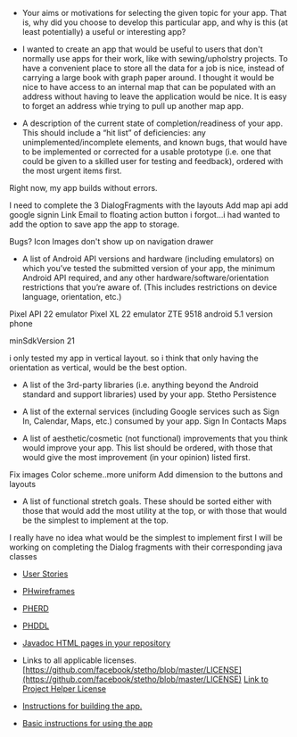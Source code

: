 
* Your aims or motivations for selecting the given topic for your app. That is, why did you choose to develop this particular app, and why is this (at least potentially) a useful or interesting app?

* I wanted to create an app that would be useful to users that don't normally use apps for their work, like with sewing/upholstry projects. To have a convenient place to store all the data for a job is nice, instead of carrying a large book with graph paper around. I thought it would be nice to have access to an internal map that can be populated with an address without having to leave the application would be nice. It is easy to forget an address whie trying to pull up another map app. 


* A description of the current state of completion/readiness of your app. This should include a “hit list” of deficiencies: any unimplemented/incomplete elements, and known bugs, that would have to be implemented or corrected for a usable prototype (i.e. one that could be given to a skilled user for testing and feedback), ordered with the most urgent items first.

Right now, my app builds without errors.

I need to complete the 3 DialogFragments with the layouts
Add map api
add google signin
Link Email to floating action button
i forgot...i had wanted to add the option to save app the app to storage.

Bugs?
Icon Images don't show up on navigation drawer

* A list of Android API versions and hardware (including emulators) on which you’ve tested the submitted version of your app, the minimum Android API required, and any other hardware/software/orientation restrictions that you’re aware of. (This includes restrictions on device language, orientation, etc.)

Pixel API 22 emulator
Pixel XL 22 emulator
ZTE 9518 android 5.1 version phone

minSdkVersion 21

i only tested my app in vertical layout.
so i think that only having the orientation as vertical, would be the best option.


* A list of the 3rd-party libraries (i.e. anything beyond the Android standard and support libraries) used by your app.
Stetho
Persistence

* A list of the external services (including Google services such as Sign In, Calendar, Maps, etc.) consumed by your app.
Sign In
Contacts
Maps

* A list of aesthetic/cosmetic (not functional) improvements that you think would improve your app. This list should be ordered, with those that would give the most improvement (in your opinion) listed first.

Fix images
Color scheme..more uniform
Add dimension to the buttons and layouts

* A list of functional stretch goals. These should be sorted either with those that would add the most utility at the top, or with those that would be the simplest to implement at the top.

I really have no idea what would be the simplest to implement first
I will be working on completing the Dialog fragments with their corresponding java classes


* [User Stories](UserStories.pdf)

* [PHwireframes](PHwireframes.pdf)


* [PHERD](PHerd.pdf)
* [PHDDL](ProjectHelper2ddl1.sql)

* [Javadoc HTML pages in your repository](docs/api)

 * Links to all applicable licenses.
[https://github.com/facebook/stetho/blob/master/LICENSE](https://github.com/facebook/stetho/blob/master/LICENSE)
[Link to Project Helper License](LICENSE.MD)


* [Instructions for building the app.](PHelperBIn.pdf)


* [Basic instructions for using the app](BasicInstructionsRunApp.pdf)

